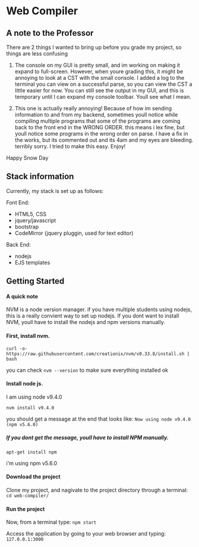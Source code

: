# Web Compiler
## A note to the Professor

There are 2 things I wanted to bring up before you grade my project, so things are less confusing

1) The console on my GUI is pretty small, and im working on making it expand to full-screen. However, when youre grading this, it might be annoying to look at a CST with the small console. I added a log to the terminal you can view on a successful parse, so you can view the CST a little easier for now. You can still see the output in my GUI, and this is temporary until I can expand my console toolbar. Youll see what I mean.    

2) This one is actually really annoying! Because of how im sending information to and from my backend, sometimes youll notice while compiling multiple programs that some of the programs are coming back to the front end in the WRONG ORDER. this means i lex fine, but youll notice some programs in the wrong order on parse. I have a fix in the works, but its commented out and its 4am and my eyes are bleeding. terribly sorry. I tried to make this easy. Enjoy!

Happy Snow Day

## Stack information

Currently, my stack is set up as follows:

Font End:
* HTML5, CSS
* jquery/javascript
* bootstrap 
* CodeMirror (jquery pluggin, used for text editor)

Back End:

* nodejs
* EJS templates

## Getting Started

#### A quick note

NVM is a node version manager. if you have multiple students using nodejs, this is a really convient way to set up nodejs. If you dont want to install NVM, youll have to install the nodejs and npm versions manually.  

#### First, install nvm. 

`curl -o- https://raw.githubusercontent.com/creationix/nvm/v0.33.8/install.sh | bash`

you can check `nvm --version` to make sure everything installed ok

#### Install node js.

I am using node v9.4.0

`nvm install v9.4.0`

you should get a message at the end that looks like: `Now using node v9.4.0 (npm v5.6.0)`

##### If you dont get the message, youll have to install NPM manually. 

`apt-get install npm`

i'm using npm v5.6.0

#### Download the project
Clone my project, and nagivate to the project directory through a terminal: `cd web-compiler/`

#### Run the project

Now, from a terminal type: `npm start`

Access the application by going to your web browser and typing: `127.0.0.1:3000`